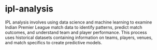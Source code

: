 # ipl-analysis
IPL analysis involves using data science and machine learning to examine Indian Premier League match data to identify patterns, predict match outcomes, and understand team and player performance. This process uses historical datasets containing information on teams, players, venues, and match specifics to create predictive models.
